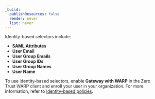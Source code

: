 ```yaml
---
_build:
  publishResources: false
  render: never
  list: never
---
```


Identity-based selectors include:

- **SAML Attributes**
- **User Email**
- **User Group Emails**
- **User Group IDs**
- **User Group Names**
- **User Name**

To use identity-based selectors, enable **Gateway with WARP** in the Zero Trust WARP client and enroll your user in your organization. For more information, refer to [Identity-based policies](/cloudflare-one/policies/gateway/identity-selectors/).

